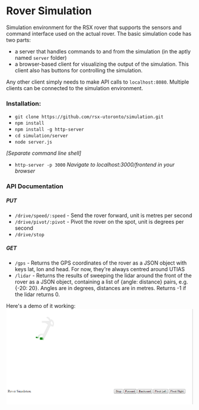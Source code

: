 # Rover Simulation
Simulation environment for the RSX rover that supports the sensors and command interface used on the actual rover.
The basic simulation code has two parts:
- a server that handles commands to and from the simulation (in the aptly named `server` folder)
- a browser-based client for visualizing the output of the simulation. This client also has buttons for controlling the simulation.

Any other client simply needs to make API calls to `localhost:8080`. Multiple clients can be connected to the simulation environment.


### Installation:
- `git clone https://github.com/rsx-utoronto/simulation.git`
- `npm install`
- `npm install -g http-server`
- `cd simulation/server`
- `node server.js`

*[Separate command line shell]*
- `http-server -p 3000`
*Navigate to localhost:3000/frontend in your browser*


### API Documentation
##### PUT
- `/drive/speed/:speed` - Send the rover forward, unit is metres per second
- `/drive/pivot/:pivot` - Pivot the rover on the spot, unit is degrees per second
- `/drive/stop`

##### GET
- `/gps` - Returns the GPS coordinates of the rover as a JSON object with keys lat, lon and head. For now, they're always centred around UTIAS
- `/lidar` - Returns the results of sweeping the lidar around the front of the rover as a JSON object, containing a list of {angle: distance} pairs, e.g. {-20: 20}. Angles are in degrees, distances are in metres. Returns -1 if the lidar returns 0.


Here's a demo of it working:
![demo](demo/demo.png)


